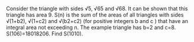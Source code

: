 
Consider the triangle with sides &#8730;5, &#8730;65 and &#8730;68.
It can be shown that this triangle has area 9.
S(n) is the sum of the areas of  all triangles with sides &#8730;(1+b2), &#8730;(1+c2) and &#8730;(b2+c2) (for positive integers b and c ) that have an integral area not exceeding n.
The example triangle has b=2 and c=8.
S(106)=18018206.
Find S(1010).

